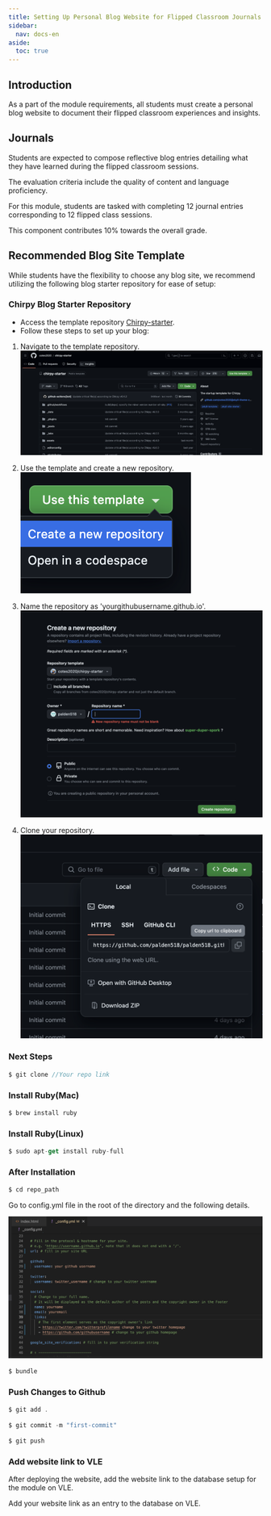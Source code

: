 ```yaml
---
title: Setting Up Personal Blog Website for Flipped Classroom Journals
sidebar:
  nav: docs-en
aside:
  toc: true
---
```


## Introduction
As a part of the module requirements, all students must create a personal blog website to document their flipped classroom experiences and insights.

## Journals
Students are expected to compose reflective blog entries detailing what they have learned during the flipped classroom sessions. 

The evaluation criteria include the quality of content and language proficiency.

For this module, students are tasked with completing 12 journal entries corresponding to 12 flipped class sessions. 

This component contributes 10% towards the overall grade.

## Recommended Blog Site Template
While students have the flexibility to choose any blog site, we recommend utilizing the following blog starter repository for ease of setup:

### Chirpy Blog Starter Repository
- Access the template repository [Chirpy-starter](https://github.com/cotes2020/chirpy-starter).
- Follow these steps to set up your blog:

1. Navigate to the template repository.
   ![Template Repository](assets/images/repo-1.png)

2. Use the template and create a new repository.
   ![Create New Repository](assets/images/repo-2.png)

3. Name the repository as 'yourgithubusername.github.io'.
   ![Change Repository Name](assets/images/repo-3.png)

4. Clone your repository.
   ![Clone Repository](assets/images/repo-4.png)

### Next Steps
```javascript
$ git clone //Your repo link
```

### Install Ruby(Mac)

```javascript
$ brew install ruby
```
### Install Ruby(Linux)

```javascript
$ sudo apt-get install ruby-full
```

### After Installation
```javascript
$ cd repo_path
```
Go to config.yml file in the root of the directory and the following details.

![Use the template](./assets/images/repo-5.png)

```javascript
$ bundle
```
### Push Changes to Github

```javascript
$ git add .
```
```javascript
$ git commit -m "first-commit"
```
```javascript
$ git push
```

### Add website link to VLE

After deploying the website, add the website link to the database setup for the module on VLE.

Add your website link as an entry to the database on VLE.